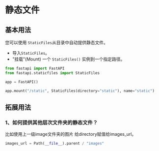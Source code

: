 # 静态文件
## 基本用法
您可以使用 `StaticFiles`从目录中自动提供静态文件。
- 导入`StaticFiles`。
- "挂载"(Mount) 一个 `StaticFiles()` 实例到一个指定路径。
``` python
from fastapi import FastAPI
from fastapi.staticfiles import StaticFiles

app = FastAPI()

app.mount("/static", StaticFiles(directory="static"), name="static")
```
## 拓展用法
### 1、如何提供其他层次文件夹的静态文件？
比如使用上一级image文件夹的图片
给directory赋值给images_url。
``` python
images_url = Path(__file__).parent / "images"
```
